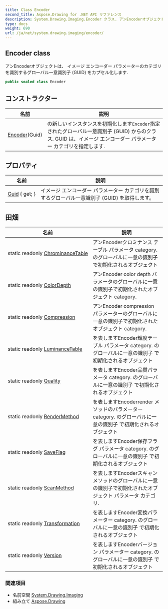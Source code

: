 ```yaml
---
title: Class Encoder
second_title: Aspose.Drawing for .NET API リファレンス
description: System.Drawing.Imaging.Encoder クラス. アンEncoderオブジェクトは イメージ エンコーダー パラメーターのカテゴリを識別するグローバル一意識別子 GUID をカプセル化します.
type: docs
weight: 690
url: /ja/net/system.drawing.imaging/encoder/
---
```

## Encoder class

アンEncoderオブジェクトは、 イメージ エンコーダー パラメーターのカテゴリを識別するグローバル一意識別子 (GUID) をカプセル化します.

```csharp
public sealed class Encoder
```

## コンストラクター

| 名前 | 説明 |
| --- | --- |
| [Encoder](encoder/)(Guid) | の新しいインスタンスを初期化します`Encoder`指定されたグローバル一意識別子 (GUID) からのクラス. GUID は、イメージ エンコーダー パラメーター カテゴリを指定します. |

## プロパティ

| 名前 | 説明 |
| --- | --- |
| [Guid](../../system.drawing.imaging/encoder/guid/) { get; } | イメージ エンコーダー パラメーター カテゴリを識別するグローバル一意識別子 (GUID) を取得します。 |

## 田畑

| 名前 | 説明 |
| --- | --- |
| static readonly [ChrominanceTable](../../system.drawing.imaging/encoder/chrominancetable/) | アンEncoderクロミナンス テーブル パラメータ category. のグローバルに一意の識別子 で初期化されるオブジェクト |
| static readonly [ColorDepth](../../system.drawing.imaging/encoder/colordepth/) | アンEncoder color depth パラメータのグローバルに一意の識別子で初期化されたオブジェクト category. |
| static readonly [Compression](../../system.drawing.imaging/encoder/compression/) | アンEncoder compression パラメーターのグローバルに一意の識別子で初期化されたオブジェクト category. |
| static readonly [LuminanceTable](../../system.drawing.imaging/encoder/luminancetable/) | を表しますEncoder輝度テーブル パラメータ category. のグローバルに一意の識別子 で初期化されるオブジェクト |
| static readonly [Quality](../../system.drawing.imaging/encoder/quality/) | を表しますEncoder品質パラメータ category. のグローバルに一意の識別子 で初期化されるオブジェクト |
| static readonly [RenderMethod](../../system.drawing.imaging/encoder/rendermethod/) | を表しますEncoderrender メソッドのパラメーター category. のグローバルに一意の識別子 で初期化されるオブジェクト |
| static readonly [SaveFlag](../../system.drawing.imaging/encoder/saveflag/) | を表しますEncoder保存フラグ パラメータ category. のグローバルに一意の識別子 で初期化されるオブジェクト |
| static readonly [ScanMethod](../../system.drawing.imaging/encoder/scanmethod/) | を表しますEncoderスキャン メソッドのグローバルに一意の識別子で初期化されたオブジェクト パラメータ カテゴリ. |
| static readonly [Transformation](../../system.drawing.imaging/encoder/transformation/) | を表しますEncoder変換パラメーター category. のグローバルに一意の識別子 で初期化されるオブジェクト |
| static readonly [Version](../../system.drawing.imaging/encoder/version/) | を表しますEncoderバージョン パラメーター category. のグローバルに一意の識別子 で初期化されるオブジェクト |

### 関連項目

* 名前空間 [System.Drawing.Imaging](../../system.drawing.imaging/)
* 組み立て [Aspose.Drawing](../../)


